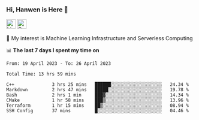 ### Hi, Hanwen is Here 👋
<p>
	<a href="https://www.linkedin.com/in/liu-hanwen/"><img src="https://img.shields.io/badge/@hanwen-0A66C2?style=flat&logo=LinkedIn&logoColor=white" alt="Linkedin"  height="25px"/></a> 
	<a href="https://scholar.google.com/citations?user=HDF0su0AAAAJ"><img src="https://img.shields.io/badge/scholar-4385FE.svg?&style=plastic&logo=google-scholar&logoColor=white" alt="Google Scholar" height="25px"> </a>
</p>
🌱 My interest is Machine Learning Infrastructure and Serverless Computing

📊 **The last 7 days I spent my time on** 
<!--START_SECTION:waka-->

```text
From: 19 April 2023 - To: 26 April 2023

Total Time: 13 hrs 59 mins

C++              3 hrs 25 mins   ██████░░░░░░░░░░░░░░░░░░░   24.34 %
Markdown         2 hrs 47 mins   █████░░░░░░░░░░░░░░░░░░░░   19.78 %
Bash             2 hrs 1 min     ███▓░░░░░░░░░░░░░░░░░░░░░   14.34 %
CMake            1 hr 58 mins    ███▒░░░░░░░░░░░░░░░░░░░░░   13.96 %
Terraform        1 hr 15 mins    ██▒░░░░░░░░░░░░░░░░░░░░░░   08.94 %
SSH Config       37 mins         █░░░░░░░░░░░░░░░░░░░░░░░░   04.46 %
```

<!--END_SECTION:waka-->


<!--
**david990917/david990917** is a ✨ _special_ ✨ repository because its `README.md` (this file) appears on your GitHub profile.

Here are some ideas to get you started:

- 🔭 I’m currently working on ...
- 🌱 I’m currently learning ...
- 👯 I’m looking to collaborate on ...
- 🤔 I’m looking for help with ...
- 💬 Ask me about ...
- 📫 How to reach me: ...
- 😄 Pronouns: ...
- ⚡ Fun fact: ...
-->
